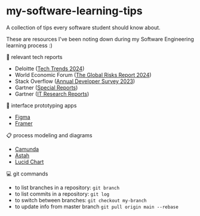 # my-software-learning-tips
A collection of tips every software student should know about.

These are resources I've been noting down during my Software Engineering learning process :)

:newspaper: relevant tech reports
- Deloitte ([Tech Trends 2024](https://www2.deloitte.com/ro/en/pages/about-deloitte/articles/deloitte-tech-trends-2024.html))
- World Economic Forum ([The Global Risks Report 2024](https://www3.weforum.org/docs/WEF_The_Global_Risks_Report_2024.pdf))
- Stack Overflow ([Annual Developer Survey 2023](https://survey.stackoverflow.co/))
- Gartner ([Special Reports](https://www.gartner.com/en/products/special-reports))
- Gartner ([IT Research Reports](https://www.gartner.com/en/information-technology/research/research-index))

:construction: interface prototyping apps
- [Figma](https://www.figma.com/)
- [Framer](https://www.framer.com/)


:clipboard: process modeling and diagrams
- [Camunda](https://camunda.com/)
- [Astah](https://astah.net/downloads/)
- [Lucid Chart](https://www.lucidchart.com/)

:computer: git commands
- to list branches in a repository: `git branch`
- to list commits in a repository: `git log`
- to switch between branches: `git checkout my-branch`
- to update info from master branch `git pull origin main --rebase`
